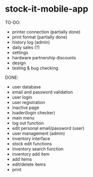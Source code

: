 # stock-it-mobile-app

TO-DO: <br>
- printer connection (partially done)
- print format (partially done)
- history log (admin)
- daily sales (?)
- settings
- hardware partnership discounts
- design
- testing & bug checking

DONE: <br>
- user database
- email and password validation
- user login
- user registration
- inactive page
- loader(login checker)
- main menu
- log out function
- edit personal email/password (user)
- user management (admin)
- inventory interface
- stock edit functions
- inventory search function
- inventory add item
- add items
- edit/delete items
- print

